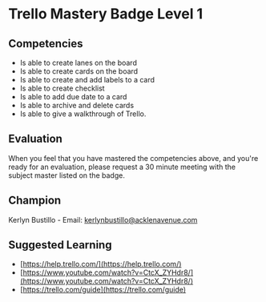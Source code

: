# Trello Mastery Badge Level 1

## Competencies

- Is able to create lanes on the board
- Is able to create cards on the board
- Is able to create and add labels to a card
- Is able to create checklist
- Is able to add due date to a card
- Is able to archive and delete cards
- Is able to give a walkthrough of Trello.

## Evaluation
When you feel that you have mastered the competencies above, and you're ready for an evaluation, please request a 30 minute meeting with the subject master listed on the badge.

## Champion
Kerlyn Bustillo  - Email: kerlynbustillo@acklenavenue.com

## Suggested Learning

 - [https://help.trello.com/](https://help.trello.com/)
 - [https://www.youtube.com/watch?v=CtcX_ZYHdr8/](https://www.youtube.com/watch?v=CtcX_ZYHdr8/)
 - [https://trello.com/guide](https://trello.com/guide)
